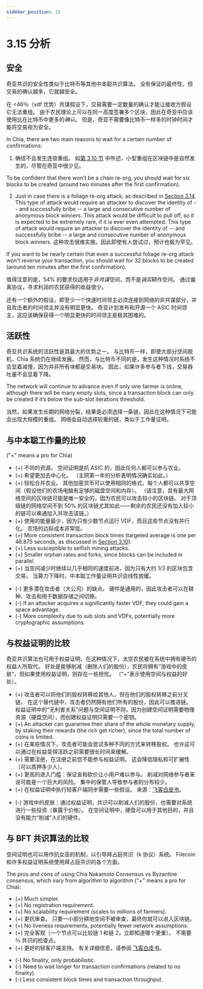 ```yaml
---
sidebar_position: 15
---
```


# 3.15 分析

## 安全

奇亚共识的安全性类似于比特币等其他中本聪共识算法。 没有保证的最终性，但交易的确认越多，它就越安全。

在 <46％（vdf 优势）共谋假设下，交易需要一定数量的确认才能让接收方假设它无法重组。 由于农民理论上可以在同一高度签署多个区块，因此在奇亚中应该使用比在比特币中更多的*确认*。 但是，奇亚不需要像比特币一样多的时钟时间才能将交易视为安全。

In Chia, there are two main reasons to wait for a certain number of confirmations:

1. 确信不会发生连锁重组。 如[第 3.10 节](/docs/03consensus/foliage "Section 3.10: Foliage") 中所述，小型重组在区块链中是自然发生的，尽管在奇亚中很少见。

To be confident that there won't be a chain re-org, you should wait for six blocks to be created (around two minutes after the first confirmation).

2. Just in case there is a foliage re-org attack, as described in [Section 3.14](/docs/03consensus/attacks_and_countermeasures#farmer-bribe-foliage-re-org-attack "Section 3.14: Relevant Attacks and Countermeasures"). This type of attack would require an attacker to discover the identity of -- and successfully bribe -- a large and consecutive number of anonymous block winners. This attack would be difficult to pull off, so it is expected to be extremely rare, if it is ever even attempted. This type of attack would require an attacker to discover the identity of -- and successfully bribe -- a large and consecutive number of anonymous block winners. 这种攻击很难实施，因此即使有人尝试过，预计也极为罕见。

If you want to be nearly certain that even a successful foliage re-org attack won't reverse your transaction, you should wait for 32 blocks to be created (around ten minutes after the first confirmation).

值得注意的是，54% 的要求仅适用于*非共谋*空间，而不是*诚实*耕作空间。 通过偏离协议，寻求利润的农民获得的收益很少。

还有一个额外的假设，即至少一个快速时间领主必须连接到网络的非共谋部分，并且攻击者的时间领主并没有明显更快。 奇亚计划发布和开源一个 ASIC 时间领主，这应该确保获得一个明显更快的时间领主是极其困难的。

## 活跃性

奇亚共识系统的活跃性是其最大的优势之一。 与比特币一样，即使大部分空间脱机，Chia 系统仍在继续发展。 然而，与比特币不同的是，发生这种情况时系统不会显着减慢，因为并非所有块都是交易块。 因此，如果许多参与者下线，交易吞吐量不会显着下降。

The network will continue to advance even if only one farmer is online, although there will be many empty slots, since a transaction block can only be created if it’s below the sub-slot iterations threshold.

当然，如果发生长期的网络分裂，结果是必须选择一条链，因此在这种情况下可能会出现大规模的重组。 网络会自动选择较重的链，类似于工作量证明。

## 与中本聪工作量的比较

("+" means a pro for Chia)

- (+) 不同的资源。 空间证明是抗 ASIC 的，因此任何人都可以参与农业。
- (+) 希望更加去中心化。 （主网第一年的分析表明情况确实如此。）
- (+) 轻松合并农业。 其他加密货币可以使用相同的格式，每个人都可以共享空间（假设他们的农场电脑有足够的磁盘空间和内存）。 （请注意，具有最大网络空间的区块链可能是唯一安全的，因为农民可以攻击较小的区块链。 对于顶级链的网络空间不到 50% 的区块链尤其如此——剩余的农民还没有加入较小的链可以串通加入并攻击该链。）
- (+) 使用的能量最少，因为只有少数节点运行 VDF，而且这些节点没有并行化。 农场的边际成本非常低。
- (+) More consistent transaction block times (targeted average is one per 46.875 seconds, as discussed in [Section 3.10](/docs/03consensus/foliage "Section 3.10: Foliage")).
- (+) Less susceptible to selfish mining attacks.
- (+) Smaller orphan rates and forks, since blocks can be included in parallel.
- (+) 当空间减少时继续以几乎相同的速度前进，因为只有大约 1/3 的区块包含交易。 当算力下降时，中本聪工作量证明共识会线性放缓。

* (-) 更多潜在攻击者（大公司）的缺点。 硬件是通用的，因此攻击者可以在耕种、攻击和用于数据存储之间切换。
* (-) If an attacker acquires a significantly faster VDF, they could gain a space advantage.
* (-) More complexity due to sub slots and VDFs, potentially more cryptographic assumptions.

## 与权益证明的比较

奇亚共识算法也可用于权益证明，在这种情况下，太空农民被在系统中拥有硬币的权益人所取代。 好处是能够削减（删除人们的股份），农民将拥有“游戏中的皮肤”，但如果使用权益证明，则存在一些担忧。 （“+”表示使用空间与权益的好处）。

- (+) 攻击者可以将他们的股权转移给其他人，但在他们的股权转移之前分叉链。 在这个替代链中，攻击者仍然拥有他们所有的股份，因此可以推进链。 权益证明中的“无利害关系”问题与空间证明不同，因为创建空间证明需要物理资源（硬盘空间），而创建权益证明只需要一个密钥。
- (+) An attacker can guarantee their share of the whole monetary supply, by staking their rewards (the rich get richer), since the total number of coins is limited.
- (+) 在某些情况下，攻击者可能会尝试多种不同的方式来转移股权。 也许这可以通过在权益变得活跃之前需要很长时间来缓解。
- (+) 需要注册，在注册之前您不能参与权益证明。 这会降低隐私和可扩展性（可以质押多少人）。
- (+) 更高的进入门槛：保证金和砍价让小用户难以参与。 削减对网络参与者来说可能是一个巨大的风险。 集中的保管人导致参与者的分布较少。
- (+) 在权益证明中执行轻客户端同步需要一些假设。 来源：[飞客白皮书](https://eprint.iacr.org/2019/226.pdf)。

* (-) 游戏中的皮肤：通过权益证明，共识可以削减人们的股份，也需要对系统进行一些投资（暴露于价格）。 在空间证明中，硬盘可以用于其他目的，并且没有能力“削减”人们的硬件。

## 与 BFT 共识算法的比较

空间证明也可以用作抗女巫的机制，以引导拜占庭共识（k 协议）系统。 Filecoin 和许多权益证明系统使用拜占庭共识的各个方面。

The pros and cons of using Chia Nakamoto Consensus vs Byzantine consensus, which vary from algorithm to algorithm ("+" means a pro for Chia):

- (+) Much simpler.
- (+) No registration requirement.
- (+) No scalability requirement (scales to millions of farmers).
- (+) 更抗审查。 只要一小部分耕地空间不被审查，最终你就可以进入区块链。
- (+) No liveness requirements, potentially fewer network assumptions.
- (+) 完全客观（一个节点可以比较链 1 和链 2，立即知道哪个更重）。 不需要 ⅔ 共识的检查点。
- (+) 更好的轻客户端支持。 有关详细信息，请参阅 [飞客白皮书](https://eprint.iacr.org/2019/226.pdf)。

* (-) No finality, only probabilistic.
* (-) Need to wait longer for transaction confirmations (related to no finality).
* (-) Less consistent block times and transaction throughput.
